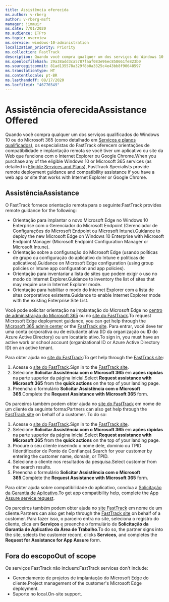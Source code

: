 ```yaml
---
title: Assistência oferecida
ms.author: v-rberg
author: v-rberg-msft
manager: jimmuir
ms.date: 7/01/2020
ms.audience: ITPro
ms.topic: overview
ms.service: windows-10-administration
localization_priority: Priority
ms.collection: FastTrack
description: Quando você compra qualquer um dos serviços do Windows 10 ou do Microsoft 365 (como detalhado em Serviços e planos qualificados), os especialistas do FastTrack oferecem orientações de compatibilidade e implantação remota se você tiver um aplicativo ou site da Web que funcione com o Internet Explorer ou Google Chrome.
ms.openlocfilehash: 29a38add3ca5787faaf083e96ec858661fe823b0
ms.sourcegitcommit: 81ad135578a329f8b0a3325c4e43bb8f90648597
ms.translationtype: HT
ms.contentlocale: pt-BR
ms.lasthandoff: 08/17/2020
ms.locfileid: "46776549"
---
```

# <a name="assistance-offered"></a><span data-ttu-id="e0537-103">Assistência oferecida</span><span class="sxs-lookup"><span data-stu-id="e0537-103">Assistance Offered</span></span>

<span data-ttu-id="e0537-104">Quando você compra qualquer um dos serviços qualificados do Windows 10 ou do Microsoft 365 (como detalhado em [Serviços e planos qualificados](M365-eligible-services-and-plans.md)), os especialistas do FastTrack oferecem orientações de compatibilidade e implantação remota se você tiver um aplicativo ou site da Web que funcione com o Internet Explorer ou Google Chrome.</span><span class="sxs-lookup"><span data-stu-id="e0537-104">When you purchase any of the eligible Windows 10 or Microsoft 365 services (as detailed in [Eligible Services and Plans](M365-eligible-services-and-plans.md)), FastTrack Specialists provide remote deployment guidance and compatibility assistance if you have a web app or site that works with Internet Explorer or Google Chrome.</span></span> 

## <a name="assistance"></a><span data-ttu-id="e0537-105">Assistência</span><span class="sxs-lookup"><span data-stu-id="e0537-105">Assistance</span></span>

<span data-ttu-id="e0537-106">O FastTrack fornece orientação remota para o seguinte:</span><span class="sxs-lookup"><span data-stu-id="e0537-106">FastTrack provides remote guidance for the following:</span></span>
- <span data-ttu-id="e0537-107">Orientação para implantar o novo Microsoft Edge no Windows 10 Enterprise com o Gerenciador do Microsoft Endpoint (Gerenciador de Configurações do Microsoft Endpoint ou Microsoft Intune).</span><span class="sxs-lookup"><span data-stu-id="e0537-107">Guidance to deploy the new Microsoft Edge on Windows 10 Enterprise with Microsoft Endpoint Manager (Microsoft Endpoint Configuration Manager or Microsoft Intune).</span></span>
- <span data-ttu-id="e0537-108">Orientação sobre a configuração do Microsoft Edge (usando políticas de grupo ou configuração do aplicativo do Intune e políticas de aplicativos).</span><span class="sxs-lookup"><span data-stu-id="e0537-108">Guidance on Microsoft Edge configuration (using group policies or Intune app configuration and app policies).</span></span>
- <span data-ttu-id="e0537-109">Orientação para inventariar a lista de sites que podem exigir o uso no modo do Internet Explorer.</span><span class="sxs-lookup"><span data-stu-id="e0537-109">Guidance to inventory the list of sites that may require use in Internet Explorer mode.</span></span>
- <span data-ttu-id="e0537-110">Orientação para habilitar o modo do Internet Explorer com a lista de sites corporativos existente.</span><span class="sxs-lookup"><span data-stu-id="e0537-110">Guidance to enable Internet Explorer mode with the existing Enterprise Site List.</span></span>

<span data-ttu-id="e0537-111">Você pode solicitar orientação na implantação do Microsoft Edge no [centro de administração do Microsoft 365](https://go.microsoft.com/fwlink/?linkid=2032704) ou no [site do FastTrack](https://go.microsoft.com/fwlink/?linkid=780698).</span><span class="sxs-lookup"><span data-stu-id="e0537-111">To request Microsoft Edge deployment guidance, you can get help through the [Microsoft 365 admin center](https://go.microsoft.com/fwlink/?linkid=2032704) or the [FastTrack site](https://go.microsoft.com/fwlink/?linkid=780698).</span></span> <span data-ttu-id="e0537-112">Para entrar, você deve ter uma conta corporativa ou de estudante ativa (ID da organização ou ID do Azure Active Directory) ou um locatário ativo.</span><span class="sxs-lookup"><span data-stu-id="e0537-112">To sign in, you must have an active work or school account (organizational ID or Azure Active Directory ID) on an active tenant.</span></span> 

<span data-ttu-id="e0537-113">Para obter ajuda no [site do FastTrack](https://go.microsoft.com/fwlink/?linkid=780698):</span><span class="sxs-lookup"><span data-stu-id="e0537-113">To get help through the [FastTrack site](https://go.microsoft.com/fwlink/?linkid=780698):</span></span> 
1.    <span data-ttu-id="e0537-114">Acesse o [site do FastTrack](https://go.microsoft.com/fwlink/?linkid=780698).</span><span class="sxs-lookup"><span data-stu-id="e0537-114">Sign in to the [FastTrack site](https://go.microsoft.com/fwlink/?linkid=780698).</span></span> 
2.    <span data-ttu-id="e0537-115">Selecione **Solicitar Assistência com o Microsoft 365** em **ações rápidas** na parte superior da página inicial.</span><span class="sxs-lookup"><span data-stu-id="e0537-115">Select **Request assistance with Microsoft 365** from the **quick actions** on the top of your landing page.</span></span>
3.    <span data-ttu-id="e0537-116">Preencha o formulário **Solicitar Assistência com o Microsoft 365**.</span><span class="sxs-lookup"><span data-stu-id="e0537-116">Complete the **Request Assistance with Microsoft 365** form.</span></span>
  
<span data-ttu-id="e0537-p102">Os parceiros também podem obter ajuda no [site do FastTrack](https://go.microsoft.com/fwlink/?linkid=780698) em nome de um cliente da seguinte forma:</span><span class="sxs-lookup"><span data-stu-id="e0537-p102">Partners can also get help through the [FastTrack site](https://go.microsoft.com/fwlink/?linkid=780698) on behalf of a customer. To do so:</span></span>
1.    <span data-ttu-id="e0537-119">Acesse o [site do FastTrack](https://go.microsoft.com/fwlink/?linkid=780698).</span><span class="sxs-lookup"><span data-stu-id="e0537-119">Sign in to the [FastTrack site](https://go.microsoft.com/fwlink/?linkid=780698).</span></span> 
2.    <span data-ttu-id="e0537-120">Selecione **Solicitar Assistência com o Microsoft 365** em **ações rápidas** na parte superior da página inicial.</span><span class="sxs-lookup"><span data-stu-id="e0537-120">Select **Request assistance with Microsoft 365** from the **quick actions** on the top of your landing page.</span></span>
3.    <span data-ttu-id="e0537-121">Procure o seu cliente inserindo o nome dele, domínio ou TPID (Identificador de Ponto de Confiança).</span><span class="sxs-lookup"><span data-stu-id="e0537-121">Search for your customer by entering the customer name, domain, or TPID.</span></span>
4.    <span data-ttu-id="e0537-122">Selecione o cliente nos resultados da pesquisa.</span><span class="sxs-lookup"><span data-stu-id="e0537-122">Select customer from the search results.</span></span>
5.    <span data-ttu-id="e0537-123">Preencha o formulário **Solicitar Assistência com o Microsoft 365**.</span><span class="sxs-lookup"><span data-stu-id="e0537-123">Complete the **Request Assistance with Microsoft 365** form.</span></span>
 
<span data-ttu-id="e0537-124">Para obter ajuda sobre compatibilidade do aplicativo, conclua a [Solicitação da Garantia de Aplicativo](https://go.microsoft.com/fwlink/?linkid=2022721).</span><span class="sxs-lookup"><span data-stu-id="e0537-124">To get app compatibility help, complete the [App Assure service request](https://go.microsoft.com/fwlink/?linkid=2022721).</span></span>

<span data-ttu-id="e0537-125">Os parceiros também podem obter ajuda no [site FastTrack](https://go.microsoft.com/fwlink/?linkid=780698) em nome de um cliente.</span><span class="sxs-lookup"><span data-stu-id="e0537-125">Partners can also get help through the [FastTrack site](https://go.microsoft.com/fwlink/?linkid=780698) on behalf of a customer.</span></span> <span data-ttu-id="e0537-126">Para fazer isso, o parceiro entra no site, seleciona o registro do cliente, clica em **Serviços** e preenche o formulário de **Solicitação da Garantia de Aplicativo da Área de Trabalho**.</span><span class="sxs-lookup"><span data-stu-id="e0537-126">To do so, the partner signs into the site, selects the customer record, clicks **Services**, and completes the **Request for Assistance for App Assure** form.</span></span>

## <a name="out-of-scope"></a><span data-ttu-id="e0537-127">Fora do escopo</span><span class="sxs-lookup"><span data-stu-id="e0537-127">Out of scope</span></span>

<span data-ttu-id="e0537-128">Os serviços FastTrack não incluem:</span><span class="sxs-lookup"><span data-stu-id="e0537-128">FastTrack services don't include:</span></span>
- <span data-ttu-id="e0537-129">Gerenciamento de projetos de implantação do Microsoft Edge do cliente.</span><span class="sxs-lookup"><span data-stu-id="e0537-129">Project management of the customer's Microsoft Edge deployment.</span></span>
- <span data-ttu-id="e0537-130">Suporte no local.</span><span class="sxs-lookup"><span data-stu-id="e0537-130">On-site support.</span></span>

